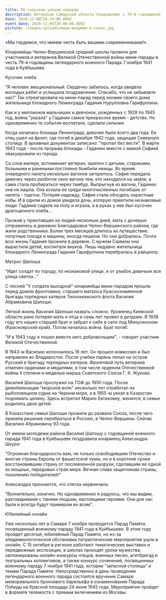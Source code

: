 ```yaml
---
title: По сельским улицам парадом
description: Ветеранов Самарской области поздравляют с 79-й годовщиной парада в Куйбышеве
date: 2020-11-06T18:24:00.000Z
event_date: 2020-11-05T20:00:00.000Z
picture: /images/uploads/марш-юнармии-в-селах.jpg
---
```

«Мы гордимся, что имеем честь быть вашими современниками!» .

Юнармейцы Челно-Вершинской средней школы провели для участников и ветеранов Великой Отечественной войны мини-парады в честь 79-й годовщины легендарного военного Парада 7 ноября 1941 года в Куйбышеве.

Кусочек хлеба

"Я человек эмоциональный. Сердечко забилось, когда увидела молодых ребят и услышала поздравления. Спасибо, что не забываете нас!" Так отреагировала на мини-парад перед окнами своего дома жительница блокадного Ленинграда Гадания Нурулловна Гарифуллина.

Как и у миллионов мальчишек и девчонок, рожденных с 1928 по 1945 год, война "украла" у Гадании самое прекрасное время - детство. Но одновременно те события воспитали, сделали сильнее.

Когда началась блокада Ленинграда, девочке было всего два года. Ее отец ушел на фронт, где погиб в декабре 1942 года, защищая Северную столицу. В архивных документах записано: "пропал без вести". В марте 1943 года - после прорыва блокады - Гаданию вместе с мамой Сафией эвакуировали из города.

Со слов матери, вспоминает ветеран, эшелон с детьми, стариками, больными и ранеными постоянно бомбили немцы. Во время очередного налета несколько вагонов загорелось. Сафия передала девочку через разбитое окно вагона тем, кто находился на земле, а сама стала пробираться через тамбур. Выпрыгнув из вагона, Гаданию она не нашла. Она искала ее среди многочисленных погибших от налета - тщетно. Потеряв надежду, Сафия стала обходить окрестные избы. И в одном из домов увидела дочь, которую приютили незнакомые люди: Гадания сидела на полу и играла, а в руках у нее был кусочек драгоценного хлеба…

Прожив у приютивших их людей несколько дней, мать с дочерью отправились в деревню Благодаровка Челно-Вершинского района, где жили родственники. Более трех месяцев длилось их путешествие: попутные поезда и машины, иногда пешком. Но они добрались. Почти всю жизнь Гадания прожила в деревне. С мужем Саимом они вырастили детей, воспитали внуков. Лишь недавно жительница блокадного Ленинграда Гадания Гарифуллина перебралась в райцентр.

Матрос Шапоша

"Идет солдат по городу, по незнакомой улице, и от улыбок девичьих вся улица светла…"

С песней "У солдата выходной" юнармейцы мини-парадом прошли перед домом фронтовика, старшего матроса Краснознаменной бригады торпедных катеров Тихоокеанского флота Василия Абрамовича Шапоши.

Легкой жизнь Василия Шапоши назвать сложно. Уроженец Киевской области рано потерял мать и отца и семь лет провел в детдоме. В 1938 году его нашел старший брат и забрал к себе в село под Минусинском (Красноярский край). Потом началась война. Брат погиб.

"И в 1943 году я пошел вместо него добровольцем", - говорит участник Великой Отечественной.

В 1943-м Василию исполнилось 16 лет. Он прошел комиссию и был направлен во Владивосток. После учебки парень попал на остров Русский в бригаду торпедных катеров. Фронтовой путь ветерана отмечен орденами и медалями, в том числе орденом Отечественной войны II степени и медалью марша Советского Союза Г. К. Жукова.

Василий Шапоша прослужил на ТОФ до 1950 года. После демобилизации "морской волк" несколько лет отработал на рыболовецком судне на Черном море, а в 1955-м уехал в Казахстан поднимать целину. Здесь встретил Марию Евтиховну, женился, в семье родились двое детей.

В Казахстане семья Шапоши прожила до развала Союза, после чего приняла решение перебраться в Россию, в Челно-Вершины. Сейчас Василию Абрамовичу 93 года.

От имени молодежи района Василия Шапошу с годовщиной военного парада 1941 года в Куйбышеве поздравила юнармеец Александра Шкуро:

"Огромная благодарность вам, не только освободившим Отечество и многие страны Европы от фашистской чумы, но и в короткие сроки восстановившим страну от послевоенной разрухи, сделавшим ее одной их мощных, передовых стран мира. Вечная слава защитникам страны, поколению победителей!"

Александра признается, что слегка нервничала:

"Волнительно, конечно. Но одновременно я радуюсь, что мы видим, разговариваем с такими людьми, настоящими героями. Они для нас были и всегда будут примером во всем".

Юбилейный онлайн

Уже несколько лет в Самаре 7 ноября проводится Парад Памяти, посвященный военному параду 1941 года в Куйбышеве. В этом году пройдет десятый, юбилейный Парад Памяти, но из-за эпидемиологической обстановки патриотические мероприятия ушли в онлайн. С 15 октября в регионе работают тематические выставки и передвижные экспозиции, в школах проходят уроки мужества, запланированы онлайн-конкурсы чтецов, военных песен, агитбригад и театральных коллективов, а также конкурс сочинений, посвященных военному параду 7 ноября 1941 года, истории "запасной столицы” и темам Парада Памяти. Непосредственно в день проведения легендарного военного парада состоится вручение Самаре мемориального бронзового барельефа в ознаменование Парада Победы на Красной площади 24 июня 1945 года. Мероприятие пройдет в формате телемоста с прямым включением из Москвы.